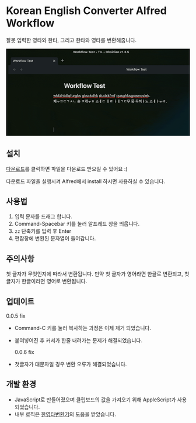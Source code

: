 # Korean English Converter Alfred Workflow

잘못 입력한 영타와 한타, 그리고 한타와 영타를 변환해줍니다.

![converter](/converter.gif)

## 설치

[다운로드](https://github.com/pozafly/alfred-korean-english-converter/raw/main/workflow/Korean-English-Converter.alfredworkflow)를 클릭하면 파일을 다운로드 받으실 수 있어요 :)

다운로드 파일을 실행시켜 Alfred에서 install 하시면 사용하실 수 있습니다.

## 사용법

1. 입력 문자를 드래그 합니다.
2. Command-Spacebar 키를 눌러 알프레드 창을 띄웁니다.
3. `zz` 단축키를 입력 후 Enter
4. 편잡창에 변환된 문자열이 들어갑니다.

## 주의사항

첫 글자가 무엇인지에 따라서 변환됩니다. 만약 첫 글자가 영어라면 한글로 변환되고, 첫 글자가 한글이라면 영어로 변환됩니다.

## 업데이트

0.0.5 fix

- Command-C 키를 눌러 복사하는 과정은 이제 제거 되었습니다.
- 붙여넣어진 후 커서가 한줄 내려가는 문제가 해결되었습니다.

  0.0.6 fix

- 첫글자가 대문자일 경우 변환 오류가 해결되었습니다.

## 개발 환경

- JavaScript로 만들어졌으며 클립보드의 값을 가져오기 위해 AppleScript가 사용되었습니다.
- 내부 로직은 [한영타변환기](https://theyt.net/wiki/%ED%95%9C%EC%98%81%ED%83%80%EB%B3%80%ED%99%98%EA%B8%B0)의 도움을 받았습니다.
